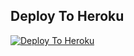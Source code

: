 ## Deploy To Heroku

[![Deploy To Heroku](https://www.herokucdn.com/deploy/button.svg)](https://heroku.com/deploy?template=https://github.com/rahulkhatri00/Pay-txt-uploder)
